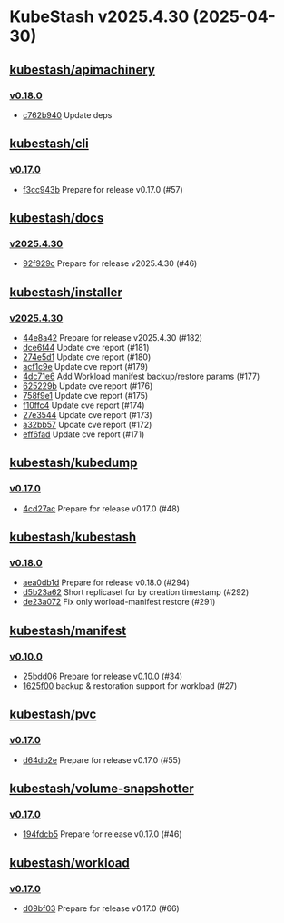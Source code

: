 # KubeStash v2025.4.30 (2025-04-30)


## [kubestash/apimachinery](https://github.com/kubestash/apimachinery)

### [v0.18.0](https://github.com/kubestash/apimachinery/releases/tag/v0.18.0)

- [c762b940](https://github.com/kubestash/apimachinery/commit/c762b940) Update deps



## [kubestash/cli](https://github.com/kubestash/cli)

### [v0.17.0](https://github.com/kubestash/cli/releases/tag/v0.17.0)

- [f3cc943b](https://github.com/kubestash/cli/commit/f3cc943b) Prepare for release v0.17.0 (#57)



## [kubestash/docs](https://github.com/kubestash/docs)

### [v2025.4.30](https://github.com/kubestash/docs/releases/tag/v2025.4.30)

- [92f929c](https://github.com/kubestash/docs/commit/92f929c) Prepare for release v2025.4.30 (#46)



## [kubestash/installer](https://github.com/kubestash/installer)

### [v2025.4.30](https://github.com/kubestash/installer/releases/tag/v2025.4.30)

- [44e8a42](https://github.com/kubestash/installer/commit/44e8a42) Prepare for release v2025.4.30 (#182)
- [dce6f44](https://github.com/kubestash/installer/commit/dce6f44) Update cve report (#181)
- [274e5d1](https://github.com/kubestash/installer/commit/274e5d1) Update cve report (#180)
- [acf1c9e](https://github.com/kubestash/installer/commit/acf1c9e) Update cve report (#179)
- [4dc71e6](https://github.com/kubestash/installer/commit/4dc71e6) Add Workload manifest backup/restore params (#177)
- [625229b](https://github.com/kubestash/installer/commit/625229b) Update cve report (#176)
- [758f9e1](https://github.com/kubestash/installer/commit/758f9e1) Update cve report (#175)
- [f10ffc4](https://github.com/kubestash/installer/commit/f10ffc4) Update cve report (#174)
- [27e3544](https://github.com/kubestash/installer/commit/27e3544) Update cve report (#173)
- [a32bb57](https://github.com/kubestash/installer/commit/a32bb57) Update cve report (#172)
- [eff6fad](https://github.com/kubestash/installer/commit/eff6fad) Update cve report (#171)



## [kubestash/kubedump](https://github.com/kubestash/kubedump)

### [v0.17.0](https://github.com/kubestash/kubedump/releases/tag/v0.17.0)

- [4cd27ac](https://github.com/kubestash/kubedump/commit/4cd27ac) Prepare for release v0.17.0 (#48)



## [kubestash/kubestash](https://github.com/kubestash/kubestash)

### [v0.18.0](https://github.com/kubestash/kubestash/releases/tag/v0.18.0)

- [aea0db1d](https://github.com/kubestash/kubestash/commit/aea0db1d) Prepare for release v0.18.0 (#294)
- [d5b23a62](https://github.com/kubestash/kubestash/commit/d5b23a62) Short replicaset for by creation timestamp (#292)
- [de23a072](https://github.com/kubestash/kubestash/commit/de23a072) Fix only worload-manifest restore (#291)



## [kubestash/manifest](https://github.com/kubestash/manifest)

### [v0.10.0](https://github.com/kubestash/manifest/releases/tag/v0.10.0)

- [25bdd06](https://github.com/kubestash/manifest/commit/25bdd06) Prepare for release v0.10.0 (#34)
- [1625f00](https://github.com/kubestash/manifest/commit/1625f00) backup & restoration support for workload (#27)



## [kubestash/pvc](https://github.com/kubestash/pvc)

### [v0.17.0](https://github.com/kubestash/pvc/releases/tag/v0.17.0)

- [d64db2e](https://github.com/kubestash/pvc/commit/d64db2e) Prepare for release v0.17.0 (#55)



## [kubestash/volume-snapshotter](https://github.com/kubestash/volume-snapshotter)

### [v0.17.0](https://github.com/kubestash/volume-snapshotter/releases/tag/v0.17.0)

- [194fdcb5](https://github.com/kubestash/volume-snapshotter/commit/194fdcb5) Prepare for release v0.17.0 (#46)



## [kubestash/workload](https://github.com/kubestash/workload)

### [v0.17.0](https://github.com/kubestash/workload/releases/tag/v0.17.0)

- [d09bf03](https://github.com/kubestash/workload/commit/d09bf03) Prepare for release v0.17.0 (#66)



